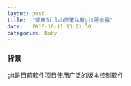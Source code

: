 ```yaml
---
layout: post
title:  "使用Gitlab部署私有git服务器"
date:   2016-10-11 13:21:30
categories: Ruby
---
```


### 背景
git是目前软件项目使用广泛的版本控制软件
